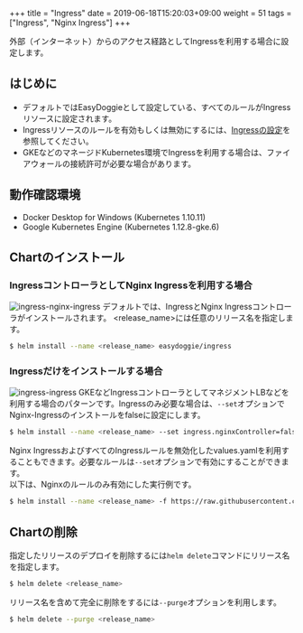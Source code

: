 +++
title = "Ingress"
date =  2019-06-18T15:20:03+09:00
weight = 51
tags = ["Ingress", "Nginx Ingress"]
+++

外部（インターネット）からのアクセス経路としてIngressを利用する場合に設定します。

## はじめに
* デフォルトではEasyDoggieとして設定している、すべてのルールがIngressリソースに設定されます。
* Ingressリソースのルールを有効もしくは無効にするには、[Ingressの設定](../../config/ingress)を参照してください。
* GKEなどのマネージドKubernetes環境でIngressを利用する場合は、ファイアウォールの接続許可が必要な場合があります。

## 動作確認環境
* Docker Desktop for Windows (Kubernetes 1.10.11)
* Google Kubernetes Engine (Kubernetes 1.12.8-gke.6)

## Chartのインストール
### IngressコントローラとしてNginx Ingressを利用する場合
![ingress-nginx-ingress](../../img/ingress-nginx-ingress.png)
デフォルトでは、IngressとNginx Ingressコントローラがインストールされます。
\<release_name\>には任意のリリース名を指定します。
```bash
$ helm install --name <release_name> easydoggie/ingress
```

### Ingressだけをインストールする場合
![ingress-ingress](../../img/ingress-ingress.png)
GKEなどIngressコントローラとしてマネジメントLBなどを利用する場合のパターンです。Ingressのみ必要な場合は、`--set`オプションでNginx-Ingressのインストールをfalseに設定にします。
```bash
$ helm install --name <release_name> --set ingress.nginxController=false easydoggie/ingress
```
Nginx IngressおよびすべてのIngressルールを無効化したvalues.yamlを利用することもできます。必要なルールは`--set`オプションで有効にすることができます。  
以下は、Nginxのルールのみ有効にした実行例です。
```bash
$ helm install --name <release_name> -f https://raw.githubusercontent.com/easydoggie/EasyDoggie/master/ingress/ingress/values-false.yaml --set ingress.hosts.nginx.enabled=true easydoggie/ingress
```
## Chartの削除
指定したリリースのデプロイを削除するには`helm delete`コマンドにリリース名を指定します。
```bash
$ helm delete <release_name> 
```
リリース名を含めて完全に削除をするには`--purge`オプションを利用します。
```bash
$ helm delete --purge <release_name> 
```